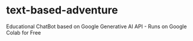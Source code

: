 # text-based-adventure
Educational ChatBot based on Google Generative AI API - Runs on Google Colab for Free
